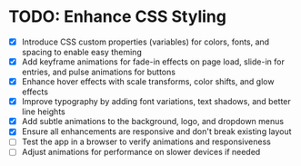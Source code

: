 # TODO: Enhance CSS Styling

- [x] Introduce CSS custom properties (variables) for colors, fonts, and spacing to enable easy theming
- [x] Add keyframe animations for fade-in effects on page load, slide-in for entries, and pulse animations for buttons
- [x] Enhance hover effects with scale transforms, color shifts, and glow effects
- [x] Improve typography by adding font variations, text shadows, and better line heights
- [x] Add subtle animations to the background, logo, and dropdown menus
- [x] Ensure all enhancements are responsive and don't break existing layout
- [ ] Test the app in a browser to verify animations and responsiveness
- [ ] Adjust animations for performance on slower devices if needed
